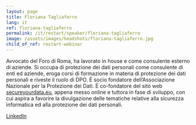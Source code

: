 ```yaml
---
layout: page
title: Floriana Tagliaferro
lang: it
ref: floriana-tagliaferro
permalink: /it/restart/speaker/floriana-tagliaferro
image: /assets/images/headshots/floriana-tagliaferro.jpg
child_of_ref: restart-webinar
---
```


Avvocato del Foro di Roma, ha lavorato in house e come consulente esterno di aziende. Si occupa di protezione dei dati personali come consulente di enti ed aziende, eroga corsi di formazione in materia di protezione dei dati personali e riveste il ruolo di DPO. È socio fondatore dell’Associazione Nazionale per la Protezione dei Dati. È co-fondatore del sito web [secureyourdata.eu](https://www.secureyourdata.eu/), appena messo online e tuttora in fase di sviluppo, con cui aspira a favorire la divulgazione delle tematiche relative alla sicurezza informatica ed alla protezione dei dati personali.

[LinkedIn](https://www.linkedin.com/in/floriana-tagliaferro/)
